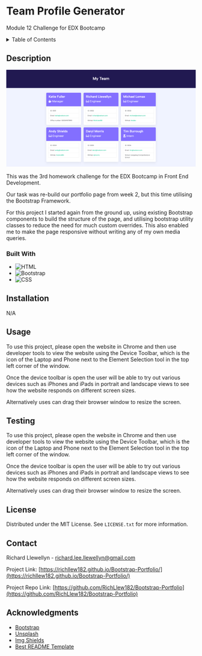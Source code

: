 # Team Profile Generator
Module 12 Challenge for EDX Bootcamp


<!-- TABLE OF CONTENTS -->
<details>
  <summary>Table of Contents</summary>
  <ol>
    <li>
      <a href="#description">Description</a>
      <ul>
        <li><a href="#built-with">Built With</a></li>
      </ul>
    </li>
    <li>
        <a href="#installation">Installation</a>
    </li>
    <li><a href="#usage">Usage</a></li>
    <li><a href="#testing">Testing</a></li>
    <li><a href="#license">License</a></li>
    <li><a href="#contact">Contact</a></li>
    <li><a href="#acknowledgments">Acknowledgments</a></li>
  </ol>
</details>



<!-- ABOUT THE PROJECT -->
## Description

<a href="https://github.com/RichLlew182/team-profile-generator">
    <img src="./images/team-profile-generator.png" alt="Team Profile Generator Screenshot">
  </a>

<br>
 <p>This was the 3rd homework challenge for the EDX Bootcamp in Front End Development.</p> 

   <p>Our task was re-build our portfolio page from week 2, but this time utilising the Bootstrap Framework.
</p> 

 <p>For this project I started again from the ground up, using existing Bootstrap components to build the structure of the page, and utilising bootstrap utility classes to reduce the need for much custom overrides. This also enabled me to make the page responsive without writing any of my own media queries.
</p> 



### Built With


* ![HTML](https://img.shields.io/badge/HTML-239120?style=for-the-badge&logo=html5&logoColor=white)
* ![Bootstrap](https://img.shields.io/badge/bootstrap-%238511FA.svg?style=for-the-badge&logo=bootstrap&logoColor=white)
* ![CSS](https://img.shields.io/badge/CSS-239120?&style=for-the-badge&logo=css3&logoColor=white)






## Installation

N/A

<!-- USAGE EXAMPLES -->
## Usage


<p>To use this project, please open the website in Chrome and then use developer tools to view the website using the Device Toolbar, which is the icon of the Laptop and Phone next to the Element Selection tool in the top left corner of the window.</p>
<p>Once the device toolbar is open the user will be able to try out various devices such as iPhones and iPads in portrait and landscape views to see how the website responds on different screen sizes.</p>
<p>Alternatively uses can drag their browser window to resize the screen.</p>

<!-- TESTING EXAMPLES -->
## Testing


<p>To use this project, please open the website in Chrome and then use developer tools to view the website using the Device Toolbar, which is the icon of the Laptop and Phone next to the Element Selection tool in the top left corner of the window.</p>
<p>Once the device toolbar is open the user will be able to try out various devices such as iPhones and iPads in portrait and landscape views to see how the website responds on different screen sizes.</p>
<p>Alternatively uses can drag their browser window to resize the screen.</p>


<!-- LICENSE -->
## License

Distributed under the MIT License. See `LICENSE.txt` for more information.





<!-- CONTACT -->
## Contact

Richard Llewellyn - richard.lee.llewellyn@gmail.com 

Project Link: [https://richllew182.github.io/Bootstrap-Portfolio/](https://richllew182.github.io/Bootstrap-Portfolio/)

Project Repo Link: [https://github.com/RichLlew182/Bootstrap-Portfolio](https://github.com/RichLlew182/Bootstrap-Portfolio)



<!-- ACKNOWLEDGMENTS -->
## Acknowledgments

* [Bootstrap](https://getbootstrap.com/docs/5.3/getting-started/introduction/)
* [Unsplash](https://unsplash.com/)
* [Img Shields](https://shields.io)
* [Best README Template](https://github.com/othneildrew/Best-README-Template)

